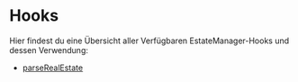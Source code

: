 # Hooks

Hier findest du eine Übersicht aller Verfügbaren EstateManager-Hooks und dessen Verwendung:

* [parseRealEstate](parserealestate.md)

